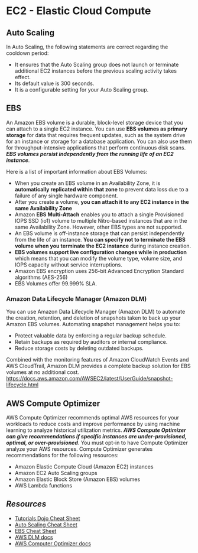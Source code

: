 # EC2 - Elastic Cloud Compute

## Auto Scaling

In Auto Scaling, the following statements are correct regarding the cooldown period:
- It ensures that the Auto Scaling group does not launch or terminate additional EC2 instances before the previous scaling activity takes effect.
- Its default value is 300 seconds.
- It is a configurable setting for your Auto Scaling group.

## EBS
An Amazon EBS volume is a durable, block-level storage device that you can attach to a single EC2 instance. You can use **EBS volumes as primary storage** for data that requires frequent updates, such as the system drive for an instance or storage for a database application. You can also use them for throughput-intensive applications that perform continuous disk scans. ***EBS volumes persist independently from the running life of an EC2 instance***.

Here is a list of important information about EBS Volumes:
- When you create an EBS volume in an Availability Zone, it is **automatically replicated within that zone** to prevent data loss due to a failure of any single hardware component.
- After you create a volume, **you can attach it to any EC2 instance in the same Availability Zone**
- Amazon **EBS Multi-Attach** enables you to attach a single Provisioned IOPS SSD (io1) volume to multiple Nitro-based instances that are in the same Availability Zone. However, other EBS types are not supported.
- An EBS volume is off-instance storage that can persist independently from the life of an instance. **You can specify not to terminate the EBS volume when you terminate the EC2 instance** during instance creation.
- **EBS volumes support live configuration changes while in production** which means that you can modify the volume type, volume size, and IOPS capacity without service interruptions.
- Amazon EBS encryption uses 256-bit Advanced Encryption Standard algorithms (AES-256)
- EBS Volumes offer 99.999% SLA.

### Amazon Data Lifecycle Manager (Amazon DLM)

You can use Amazon Data Lifecycle Manager (Amazon DLM) to automate the creation, retention, and deletion of snapshots taken to back up your Amazon EBS volumes. Automating snapshot management helps you to:
- Protect valuable data by enforcing a regular backup schedule.
- Retain backups as required by auditors or internal compliance.
- Reduce storage costs by deleting outdated backups.

Combined with the monitoring features of Amazon CloudWatch Events and AWS CloudTrail, Amazon DLM provides a complete backup solution for EBS volumes at no additional cost.
https://docs.aws.amazon.com/AWSEC2/latest/UserGuide/snapshot-lifecycle.html

## AWS Compute Optimizer 

AWS Compute Optimizer recommends optimal AWS resources for your workloads to reduce costs and improve performance by using machine learning to analyze historical utilization metrics. ***AWS Compute Optimizer can give recommendations if specific instances are under-provisioned, optimal, or over-provisioned***. You must opt-in to have Compute Optimizer analyze your AWS resources. Compute Optimizer generates recommendations for the following resources:
- Amazon Elastic Compute Cloud (Amazon EC2) instances
- Amazon EC2 Auto Scaling groups
- Amazon Elastic Block Store (Amazon EBS) volumes
- AWS Lambda functions

## *Resources*

- [Tutorials Dojo Cheat Sheet](https://tutorialsdojo.com/amazon-elastic-compute-cloud-amazon-ec2/)
- [Auto Scaling Cheat Sheet](https://tutorialsdojo.com/aws-auto-scaling/)
- [EBS Cheat Sheet](https://tutorialsdojo.com/aws-cheat-sheet-amazon-ebs/)
- [AWS DLM docs](https://docs.aws.amazon.com/AWSEC2/latest/UserGuide/snapshot-lifecycle.html)
- [AWS Computer Optimizer docs](https://docs.aws.amazon.com/compute-optimizer/latest/ug/what-is-compute-optimizer.html)